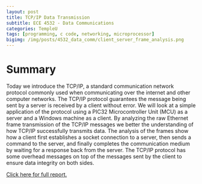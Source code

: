 ```yaml
---
layout: post
title: TCP/IP Data Transmission
subtitle: ECE 4532 - Data Communications
categories: TempleU
tags: [programming, c code, networking, microprocessor]
bigimg: /img/posts/4532_data_comm/client_server_frame_analysis.png
---
```


# Summary
Today we introduce the TCP/IP, a standard communication network protocol 
commonly used when communicating over the internet and other computer 
networks. The TCP/IP protocol guarantees the message being sent by a server 
is received by a client without error. We will look at a simple application
of the protocol using a PIC32 Microcontroller Unit (MCU) as a server and 
a Windows machine as a client. By analyzing the raw Ethernet frame 
transmission of the TCP/IP messages we better the understanding of how 
TCP/IP successfully transmits data. The analysis of the frames show how 
a client first establishes a socket connection to a server, then sends a 
command to the server, and finally completes the communication medium by 
waiting for a response back from the server. The TCP/IP protocol has some 
overhead messages on top of the messages sent by the client to ensure data 
integrity on both sides.  

[Click here for full report.](
https://github.com/dtrejod/myece4532/raw/master/lab1/trejo_devin_001.pdf)
